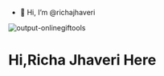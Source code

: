 - 👋 Hi, I’m @richajhaveri


<!---
richajhaveri/richajhaveri is a ✨ special ✨ repository because its `README.md` (this file) appears on your GitHub profile.
You can click the Preview link to take a look at your changes.
--->
![output-onlinegiftools](https://user-images.githubusercontent.com/65129341/151847544-bdb95e55-0c36-4ffc-91ba-05d44fd7d2e9.gif)

<h1>Hi,Richa Jhaveri Here</h1>

